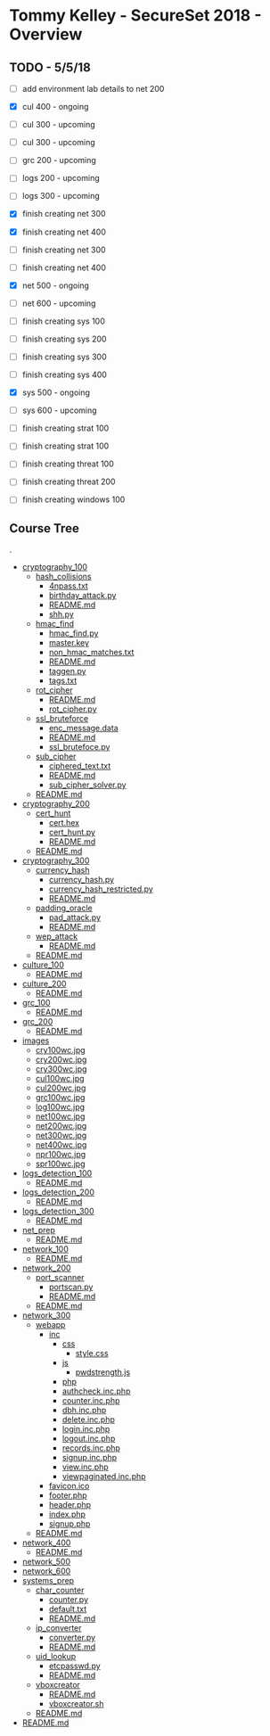 # Tommy Kelley - SecureSet 2018 - Overview

## TODO - 5/5/18
- [ ] add environment lab details to net 200
- [x] cul 400 - ongoing
- [ ] cul 300 - upcoming
- [ ] cul 300 - upcoming
- [ ] grc 200 - upcoming
- [ ] logs 200 - upcoming
- [ ] logs 300 - upcoming
- [x] finish creating net 300
- [x] finish creating net 400
- [ ] finish creating net 300
- [ ] finish creating net 400
- [x] net 500 - ongoing
- [ ] net 600 - upcoming
- [ ] finish creating sys 100
- [ ] finish creating sys 200
- [ ] finish creating sys 300
- [ ] finish creating sys 400
- [x] sys 500 - ongoing
- [ ] sys 600 - upcoming
- [ ] finish creating strat 100
- [ ] finish creating strat 100
- [ ] finish creating threat 100
- [ ] finish creating threat 200
- [ ] finish creating windows 100


## Course Tree
.
 * [cryptography_100](./cryptography_100)
   * [hash_collisions](./cryptography_100/hash_collisions)
     * [4npass.txt](./cryptography_100/hash_collisions/4npass.txt)
     * [birthday_attack.py](./cryptography_100/hash_collisions/birthday_attack.py)
     * [README.md](./cryptography_100/hash_collisions/README.md)
     * [shh.py](./cryptography_100/hash_collisions/shh.py)
   * [hmac_find](./cryptography_100/hmac_find)
     * [hmac_find.py](./cryptography_100/hmac_find/hmac_find.py)
     * [master.key](./cryptography_100/hmac_find/master.key)
     * [non_hmac_matches.txt](./cryptography_100/hmac_find/non_hmac_matches.txt)
     * [README.md](./cryptography_100/hmac_find/README.md)
     * [taggen.py](./cryptography_100/hmac_find/taggen.py)
     * [tags.txt](./cryptography_100/hmac_find/tags.txt)
   * [rot_cipher](./cryptography_100/rot_cipher)
     * [README.md](./cryptography_100/rot_cipher/README.md)
     * [rot_cipher.py](./cryptography_100/rot_cipher/rot_cipher.py)
   * [ssl_bruteforce](./cryptography_100/ssl_bruteforce)
     * [enc_message.data](./cryptography_100/ssl_bruteforce/enc_message.data)
     * [README.md](./cryptography_100/ssl_bruteforce/README.md)
     * [ssl_brutefoce.py](./cryptography_100/ssl_bruteforce/ssl_brutefoce.py)
   * [sub_cipher](./cryptography_100/sub_cipher)
     * [ciphered_text.txt](./cryptography_100/sub_cipher/ciphered_text.txt)
     * [README.md](./cryptography_100/sub_cipher/README.md)
     * [sub_cipher_solver.py](./cryptography_100/sub_cipher/sub_cipher_solver.py)
   * [README.md](./cryptography_100/README.md)
 * [cryptography_200](./cryptography_200)
   * [cert_hunt](./cryptography_200/cert_hunt)
     * [cert.hex](./cryptography_200/cert_hunt/cert.hex)
     * [cert_hunt.py](./cryptography_200/cert_hunt/cert_hunt.py)
     * [README.md](./cryptography_200/cert_hunt/README.md)
   * [README.md](./cryptography_200/README.md)
 * [cryptography_300](./cryptography_300)
   * [currency_hash](./cryptography_300/currency_hash)
     * [currency_hash.py](./cryptography_300/currency_hash/currency_hash.py)
     * [currency_hash_restricted.py](./cryptography_300/currency_hash/currency_hash_restricted.py)
     * [README.md](./cryptography_300/currency_hash/README.md)
   * [padding_oracle](./cryptography_300/padding_oracle)
     * [pad_attack.py](./cryptography_300/padding_oracle/pad_attack.py)
     * [README.md](./cryptography_300/padding_oracle/README.md)
   * [wep_attack](./cryptography_300/wep_attack)
     * [README.md](./cryptography_300/wep_attack/README.md)
   * [README.md](./cryptography_300/README.md)
 * [culture_100](./culture_100)
   * [README.md](./culture_100/README.md)
 * [culture_200](./culture_200)
   * [README.md](./culture_200/README.md)
 * [grc_100](./grc_100)
   * [README.md](./grc_100/README.md)
 * [grc_200](./grc_200)
   * [README.md](./grc_200/README.md)
 * [images](./images)
   * [cry100wc.jpg](./images/cry100wc.jpg)
   * [cry200wc.jpg](./images/cry200wc.jpg)
   * [cry300wc.jpg](./images/cry300wc.jpg)
   * [cul100wc.jpg](./images/cul100wc.jpg)
   * [cul200wc.jpg](./images/cul200wc.jpg)
   * [grc100wc.jpg](./images/grc100wc.jpg)
   * [log100wc.jpg](./images/log100wc.jpg)
   * [net100wc.jpg](./images/net100wc.jpg)
   * [net200wc.jpg](./images/net200wc.jpg)
   * [net300wc.jpg](./images/net300wc.jpg)
   * [net400wc.jpg](./images/net400wc.jpg)
   * [npr100wc.jpg](./images/npr100wc.jpg)
   * [spr100wc.jpg](./images/spr100wc.jpg)
 * [logs_detection_100](./logs_detection_100)
   * [README.md](./logs_detection_100/README.md)
 * [logs_detection_200](./logs_detection_200)
   * [README.md](./logs_detection_200/README.md)
 * [logs_detection_300](./logs_detection_300)
   * [README.md](./logs_detection_300/README.md)
 * [net_prep](./net_prep)
   * [README.md](./net_prep/README.md)
 * [network_100](./network_100)
   * [README.md](./network_100/README.md)
 * [network_200](./network_200)
   * [port_scanner](./network_200/port_scanner)
     * [portscan.py](./network_200/port_scanner/portscan.py)
     * [README.md](./network_200/port_scanner/README.md)
   * [README.md](./network_200/README.md)
 * [network_300](./network_300)
   * [webapp](./network_300/webapp)
     * [inc](./network_300/webapp/inc)
       * [css](./network_300/webapp/inc/css)
         * [style.css](./network_300/webapp/inc/css/style.css)
       * [js](./network_300/webapp/inc/js)
         * [pwdstrength.js](./network_300/webapp/inc/js/pwdstrength.js)
       * [php](./network_300/webapp/inc/php)
       * [authcheck.inc.php](./network_300/webapp/inc/php/authcheck.inc.php)
       * [counter.inc.php](./network_300/webapp/inc/php/counter.inc.php)
       * [dbh.inc.php](./network_300/webapp/inc/php/dbh.inc.php)
       * [delete.inc.php](./network_300/webapp/inc/php/delete.inc.php)
       * [login.inc.php](./network_300/webapp/inc/php/login.inc.php)
       * [logout.inc.php](./network_300/webapp/inc/php/logout.inc.php)
       * [records.inc.php](./network_300/webapp/inc/php/records.inc.php)
       * [signup.inc.php](./network_300/webapp/inc/php/signup.inc.php)
       * [view.inc.php](./network_300/webapp/inc/php/view.inc.php)
       * [viewpaginated.inc.php](./network_300/webapp/inc/php/viewpaginated.inc.php)
     * [favicon.ico](./network_300/webapp/favicon.ico)
     * [footer.php](./network_300/webapp/footer.php)
     * [header.php](./network_300/webapp/header.php)
     * [index.php](./network_300/webapp/index.php)
     * [signup.php](./network_300/webapp/signup.php)
   * [README.md](./network_300/README.md)
 * [network_400](./network_400)
   * [README.md](./network_400/README.md)
 * [network_500](./network_500)
 * [network_600](./network_600)
 * [systems_prep](./systems_prep)
   * [char_counter](./systems_prep/char_counter)
     * [counter.py](./systems_prep/char_counter/counter.py)
     * [default.txt](./systems_prep/char_counter/default.txt)
     * [README.md](./systems_prep/char_counter/README.md)
   * [ip_converter](./systems_prep/ip_converter)
     * [converter.py](./systems_prep/ip_converter/converter.py)
     * [README.md](./systems_prep/ip_converter/README.md)
   * [uid_lookup](./systems_prep/uid_lookup)
     * [etcpasswd.py](./systems_prep/uid_lookup/etcpasswd.py)
     * [README.md](./systems_prep/uid_lookup/README.md)
   * [vboxcreator](./systems_prep/vboxcreator)
     * [README.md](./systems_prep/vboxcreator/README.md)
     * [vboxcreator.sh](./systems_prep/vboxcreator/vboxcreator.sh)
   * [README.md](./systems_prep/README.md)
 * [README.md](./README.md)